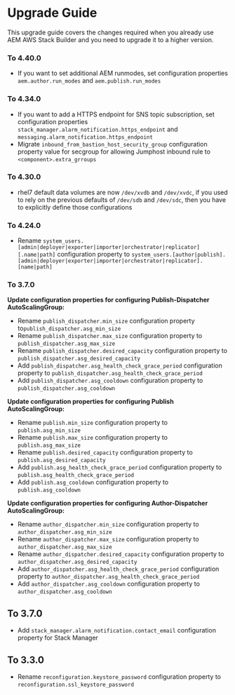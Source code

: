 # Upgrade Guide

This upgrade guide covers the changes required when you already use AEM AWS Stack Builder and you need to upgrade it to a higher version.

### To 4.40.0
- If you want to set additional AEM runmodes, set configuration properties `aem.author.run_modes` and `aem.publish.run_modes`

### To 4.34.0

- If you want to add a HTTPS endpoint for SNS topic subscription, set configuration properties `stack_manager.alarm_notification.https_endpoint` and `messaging.alarm_notification.https_endpoint`
- Migrate `inbound_from_bastion_host_security_group` configuration property value for secgroup for allowing Jumphost inbound rule to `<component>.extra_grroups`

### To 4.30.0

- rhel7 default data volumes are now `/dev/xvdb` and `/dev/xvdc`, if you used to rely on the previous defaults of `/dev/sdb` and `/dev/sdc`, then you have to explicitly define those configurations

### To 4.24.0
- Rename `system_users.[admin|deployer|exporter|importer|orchestrator|replicator][.name|path]` configuration property to `system_users.[author|publish].[admin|deployer|exporter|importer|orchestrator|replicator].[name|path]`

### To 3.7.0

**Update configuration properties for configuring Publish-Dispatcher AutoScalingGroup:**

- Rename `publish_dispatcher.min_size` configuration property to`publish_dispatcher.asg_min_size`
- Rename `publish_dispatcher.max_size` configuration property to `publish_dispatcher.asg_max_size`
- Rename `publish_dispatcher.desired_capacity` configuration property to `publish_dispatcher.asg_desired_capacity`
- Add `publish_dispatcher.asg_health_check_grace_period` configuration property to `publish_dispatcher.asg_health_check_grace_period`
- Add `publish_dispatcher.asg_cooldown` configuration property to `publish_dispatcher.asg_cooldown`

**Update configuration properties for configuring Publish AutoScalingGroup:**

- Rename `publish.min_size` configuration property to `publish.asg_min_size`
- Rename `publish.max_size` configuration property to `publish.asg_max_size`
- Rename `publish.desired_capacity` configuration property to `publish.asg_desired_capacity`
- Add `publish.asg_health_check_grace_period` configuration property to `publish.asg_health_check_grace_period`
- Add `publish.asg_cooldown` configuration property to `publish.asg_cooldown`

**Update configuration properties for configuring Author-Dispatcher AutoScalingGroup:**

- Rename `author_dispatcher.min_size` configuration property to `author_dispatcher.asg_min_size`
- Rename `author_dispatcher.max_size` configuration property to `author_dispatcher.asg_max_size`
- Rename `author_dispatcher.desired_capacity` configuration property to `author_dispatcher.asg_desired_capacity`
- Add `author_dispatcher.asg_health_check_grace_period` configuration property to `author_dispatcher.asg_health_check_grace_period`
- Add `author_dispatcher.asg_cooldown` configuration property to `author_dispatcher.asg_cooldown`

## To 3.7.0

- Add `stack_manager.alarm_notification.contact_email` configuration property for Stack Manager

## To 3.3.0

- Rename `reconfiguration.keystore_password` configuration property to `reconfiguration.ssl_keystore_password`
